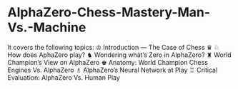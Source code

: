 # AlphaZero-Chess-Mastery-Man-Vs.-Machine

It covers the following topics:
♔ Introduction — The Case of Chess ♛
♘ How does AphaZero play? 
♞ Wondering what’s Zero in AlphaZero?
♜ World Champion’s View on AlphaZero
♚ Anatomy: World Champion Chess Engines Vs. AlphaZero
♗ AlphaZero’s Neural Network at Play
♖ Critical Evaluation: AlphaZero Vs. Human Play
